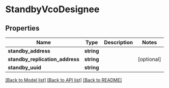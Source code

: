 # StandbyVcoDesignee

## Properties
Name | Type | Description | Notes
------------ | ------------- | ------------- | -------------
**standby_address** | **string** |  | 
**standby_replication_address** | **string** |  | [optional] 
**standby_uuid** | **string** |  | 

[[Back to Model list]](../README.md#documentation-for-models) [[Back to API list]](../README.md#documentation-for-api-endpoints) [[Back to README]](../README.md)


